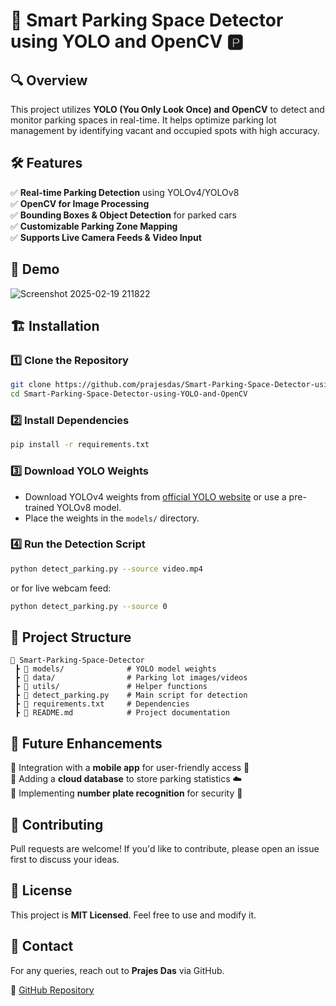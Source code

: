 # 🚗 Smart Parking Space Detector using YOLO and OpenCV 🅿️  

## 🔍 Overview  
This project utilizes **YOLO (You Only Look Once) and OpenCV** to detect and monitor parking spaces in real-time. It helps optimize parking lot management by identifying vacant and occupied spots with high accuracy.  

## 🛠️ Features  
✅ **Real-time Parking Detection** using YOLOv4/YOLOv8  
✅ **OpenCV for Image Processing**  
✅ **Bounding Boxes & Object Detection** for parked cars  
✅ **Customizable Parking Zone Mapping**  
✅ **Supports Live Camera Feeds & Video Input**  

## 📸 Demo  
![Screenshot 2025-02-19 211822](https://github.com/user-attachments/assets/9e088105-cc5e-419a-844c-24575bea4f57)


## 🏗️ Installation  

### 1️⃣ Clone the Repository  
```sh
git clone https://github.com/prajesdas/Smart-Parking-Space-Detector-using-YOLO-and-OpenCV.git
cd Smart-Parking-Space-Detector-using-YOLO-and-OpenCV
```

### 2️⃣ Install Dependencies  
```sh
pip install -r requirements.txt
```

### 3️⃣ Download YOLO Weights  
- Download YOLOv4 weights from [official YOLO website](https://pjreddie.com/darknet/yolo/) or use a pre-trained YOLOv8 model.  
- Place the weights in the `models/` directory.  

### 4️⃣ Run the Detection Script  
```sh
python detect_parking.py --source video.mp4
```
or for live webcam feed:  
```sh
python detect_parking.py --source 0
```

## 📂 Project Structure  
```
📂 Smart-Parking-Space-Detector  
 ┣ 📂 models/              # YOLO model weights  
 ┣ 📂 data/                # Parking lot images/videos  
 ┣ 📂 utils/               # Helper functions  
 ┣ 📜 detect_parking.py    # Main script for detection  
 ┣ 📜 requirements.txt     # Dependencies  
 ┣ 📜 README.md            # Project documentation  
```

## 🚀 Future Enhancements  
🔹 Integration with a **mobile app** for user-friendly access 📱  
🔹 Adding a **cloud database** to store parking statistics ☁️  
🔹 Implementing **number plate recognition** for security 🔢  

## 🤝 Contributing  
Pull requests are welcome! If you'd like to contribute, please open an issue first to discuss your ideas.  

## 📜 License  
This project is **MIT Licensed**. Feel free to use and modify it.  

## 📧 Contact  
For any queries, reach out to **Prajes Das** via GitHub.  

🔗 [GitHub Repository](https://github.com/prajesdas/Smart-Parking-Space-Detector-using-YOLO-and-OpenCV)  
